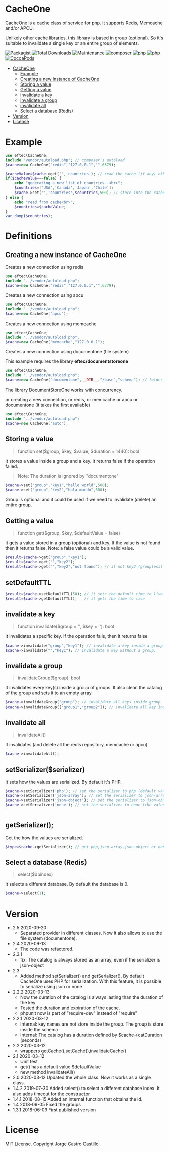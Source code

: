 # CacheOne
CacheOne is a cache class of service for php. It supports Redis, Memcache and/or APCU.

Unlikely other cache libraries, this library is based in group (optional). So it's suitable to invalidate a single key 
or an entire group of elements.



[![Packagist](https://img.shields.io/packagist/v/eftec/CacheOne.svg)](https://packagist.org/packages/eftec/CacheOne)
[![Total Downloads](https://poser.pugx.org/eftec/CacheOne/downloads)](https://packagist.org/packages/eftec/CacheOne)
[![Maintenance](https://img.shields.io/maintenance/yes/2021.svg)]()
[![composer](https://img.shields.io/badge/composer-%3E1.6-blue.svg)]()
[![php](https://img.shields.io/badge/php-7.x-green.svg)]()
[![php](https://img.shields.io/badge/php-8.x-green.svg)]()
[![CocoaPods](https://img.shields.io/badge/docs-70%25-yellow.svg)]()

- [CacheOne](#cacheone)
  * [Example](#example)
  * [Creating a new instance of CacheOne](#creating-a-new-instance-of-cacheone)
  * [Storing a value](#storing-a-value)
  * [Getting a value](#getting-a-value)
  * [invalidate a key](#invalidate-a-key)
  * [invalidate a group](#invalidate-a-group)
  * [invalidate all](#invalidate-all)
  * [Select a database (Redis)](#select-a-database--redis-)
- [Version](#version)
- [License](#license)



# Example

```php
use eftec\CacheOne;
include "vendor/autoload.php"; // composer's autoload
$cache=new CacheOne("redis","127.0.0.1","",6379);

$cacheValue=$cache->get('','countries'); // read the cache (if any) otherwise false
if($cacheValue===false) {
    echo "generating a new list of countries..<br>";
    $countries=['USA','Canada','Japan','Chile'];
    $cache->set('','countries',$countries,500); // store into the cache for 500 seconds.
} else {
    echo "read from cache<br>";
    $countries=$cacheValue;
}
var_dump($countries);
```

# Definitions


## Creating a new instance of CacheOne

Creates a new connection using redis

```php
use eftec\CacheOne;
include "../vendor/autoload.php";
$cache=new CacheOne("redis","127.0.0.1","",6379);
```

Creates a new connection using apcu

```php
use eftec\CacheOne;
include "../vendor/autoload.php";
$cache=new CacheOne("apcu");
```

Creates a new connection using memcache

```php
use eftec\CacheOne;
include "../vendor/autoload.php";
$cache=new CacheOne("memcache","127.0.0.1");
```

Creates a new connection using documentone (file system)

This example requires the library **eftec/documentstoreone**

```php
use eftec\CacheOne;
include "../vendor/autoload.php";
$cache=new CacheOne("documentone",__DIR__."/base","schema"); // folder /base/schema must exists
```

The library DocumentStoreOne works with concurrency.



or creating a new connection, or redis, or memcache or apcu or documentone (it takes the first available)

```php
use eftec\CacheOne;
include "../vendor/autoload.php";
$cache=new CacheOne("auto");
```


## Storing a value

> function set($group, $key, $value, $duration = 1440): bool

It stores a value inside a group and a key.
It returns false if the operation failed.

> Note: The duration is ignored by "documentone"

```php
$cache->set("group","key1","hello world",500);
$cache->set("group","key2","hola mundo",500);
```
Group is optional and it could be used if we need to invalidate (delete) an entire group.

## Getting a value

> function get($group, $key, $defaultValue = false)

It gets a value stored in a group (optional) and key. If the
value is not found then it returns false. Note: a false value could be a valid value.

```php
$result=$cache->get("group","key1");
$result=$cache->get("","key2");
$result=$cache->get("","key2","not found"); // if not key2 (groupless) then it returns not found 
```
## setDefaultTTL

```php
$result=$cache->setDefaultTTL(50); // it sets the default time to live. "documentone" one uses it.
$result=$cache->getDefaultTTL();   // it gets the time to live
```



## invalidate a key

> function invalidate($group = '', $key = ''): bool 

It invalidates a specific key. If the operation fails, then it returns false

```php
$cache->invalidate("group","key1"); // invalidate a key inside a group
$cache->invalidate("","key1"); // invalidate a key without a group.
```


## invalidate a group

> invalidateGroup($group): bool

It invalidates every key(s) inside a group of groups.  It also clean the catalog of the group and sets it to an empty array.

```php
$cache->invalidateGroup("group"); // invalidate all keys inside group
$cache->invalidateGroup(["group1","group2"]); // invalidate all key inside group1 and group2
```

## invalidate all

> invalidateAll()

It invalidates (and delete all the redis repository, memcache or apcu)

```php
$cache->invalidateAll(); 
```

## setSerializer($serializer)

It sets how the values are serialized.  By default it's PHP.

```php
$cache->setSerializer('php'); // set the serializer to php (default value)
$cache->setSerializer('json-array'); // set the serializer to json-array
$cache->setSerializer('json-object'); // set the serializer to json-object
$cache->setSerializer('none'); // set the serializer to none (the value must be serialized)
 
```

## getSerializer();

Get the how the values are serialized.

```php
$type=$cache->getSerializer(); // get php,json-array,json-object or none
```



## Select a database (Redis)

>  select($dbindex) 

It selects a different database. By default the database is 0.

```php
$cache->select(1);
```

# Version

      
- 2.5 2020-09-20
    * Separated provider in different classes. Now it also allows to use the file system (documentone).   
- 2.4 2020-09-13
    * The code was refactored.   
- 2.3.1
    * fix: The catalog is always stored as an array, even if the serializer is json-object
- 2.3
    * Added method setSerializer() and getSerializer(). By default CacheOne uses PHP for serialization.
    With this feature, it is possible to serialize using json or none
- 2.2.2 2020-03-13
    * Now the duration of the catalog is always lasting than the duration of the key
    * Tested the duration and expiration of the cache.
    * phpunit now is part of "require-dev" instead of "require"
- 2.2.1 2020-03-12
    * Internal: key names are not store inside the group. The group is store inside the schema
    * Internal: The catalog has a duration defined by $cache->catDuration (seconds)
- 2.2 2020-03-12
    * wrappers getCache(),setCache(),invalidateCache()
- 2.1 2020-03-12
    * Unit test
    * get() has a default value $defaultValue
    * new method invalidateAll()
- 2.0 2020-03-12 Updated the whole class. Now it works as a single class.
- 1.4.2 2019-07-30 Added select() to select a different database index. It also adds timeout for the constructor
- 1.4.1 2018-08-15 Added an internal function that obtains the id.
- 1.4   2018-09-05 Fixed the groups
- 1.3.1 2018-06-09 First published version

# License

MIT License. Copyright Jorge Castro Castillo

